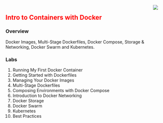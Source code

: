 <img align="right" src="./logo.png">

<h2><span style="color:red;">Intro to Containers with Docker</span></h2>

### Overview
Docker Images, Multi-Stage Dockerfiles, Docker Compose, Storage & Networking, Docker Swarm and Kubernetes.

### Labs

1. Running My First Docker Container
2. Getting Started with Dockerfiles
3. Managing Your Docker Images
4. Multi-Stage Dockerfiles
5. Composing Environments with Docker Compose
6. Introduction to Docker Networking
7. Docker Storage
8. Docker Swarm
9. Kubernetes
10. Best Practices